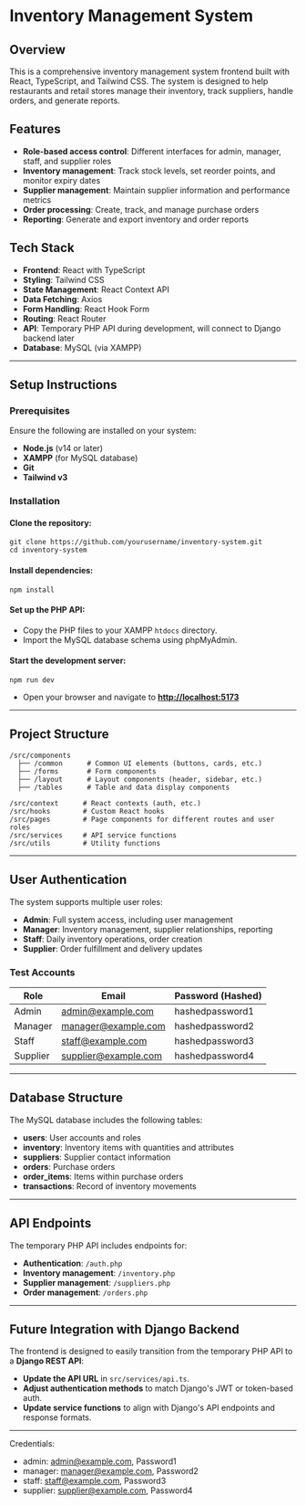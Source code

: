 # Inventory Management System

## Overview
This is a comprehensive inventory management system frontend built with React, TypeScript, and Tailwind CSS. The system is designed to help restaurants and retail stores manage their inventory, track suppliers, handle orders, and generate reports.

## Features

- **Role-based access control**: Different interfaces for admin, manager, staff, and supplier roles  
- **Inventory management**: Track stock levels, set reorder points, and monitor expiry dates  
- **Supplier management**: Maintain supplier information and performance metrics  
- **Order processing**: Create, track, and manage purchase orders  
- **Reporting**: Generate and export inventory and order reports  

## Tech Stack

- **Frontend**: React with TypeScript  
- **Styling**: Tailwind CSS  
- **State Management**: React Context API  
- **Data Fetching**: Axios  
- **Form Handling**: React Hook Form  
- **Routing**: React Router  
- **API**: Temporary PHP API during development, will connect to Django backend later  
- **Database**: MySQL (via XAMPP)  

---

## Setup Instructions

### Prerequisites

Ensure the following are installed on your system:

- **Node.js** (v14 or later)  
- **XAMPP** (for MySQL database)  
- **Git**
- **Tailwind v3**

### Installation

#### Clone the repository:
```
git clone https://github.com/yourusername/inventory-system.git
cd inventory-system
```

#### Install dependencies:
```
npm install
```

#### Set up the PHP API:
- Copy the PHP files to your XAMPP `htdocs` directory.  
- Import the MySQL database schema using phpMyAdmin.

#### Start the development server:
```
npm run dev
```

- Open your browser and navigate to **[http://localhost:5173](http://localhost:5173)**

---

## Project Structure

```
/src/components
  ├── /common      # Common UI elements (buttons, cards, etc.)
  ├── /forms       # Form components
  ├── /layout      # Layout components (header, sidebar, etc.)
  ├── /tables      # Table and data display components

/src/context      # React contexts (auth, etc.)
/src/hooks        # Custom React hooks
/src/pages        # Page components for different routes and user roles
/src/services     # API service functions
/src/utils        # Utility functions
```

---

## User Authentication

The system supports multiple user roles:

- **Admin**: Full system access, including user management  
- **Manager**: Inventory management, supplier relationships, reporting  
- **Staff**: Daily inventory operations, order creation  
- **Supplier**: Order fulfillment and delivery updates  

### Test Accounts

| Role     | Email                 | Password (Hashed) |
|----------|-----------------------|-------------------|
| Admin    | admin@example.com     | hashedpassword1  |
| Manager  | manager@example.com   | hashedpassword2  |
| Staff    | staff@example.com     | hashedpassword3  |
| Supplier | supplier@example.com  | hashedpassword4  |

---

## Database Structure

The MySQL database includes the following tables:

- **users**: User accounts and roles  
- **inventory**: Inventory items with quantities and attributes  
- **suppliers**: Supplier contact information  
- **orders**: Purchase orders  
- **order_items**: Items within purchase orders  
- **transactions**: Record of inventory movements  

---

## API Endpoints

The temporary PHP API includes endpoints for:

- **Authentication**: `/auth.php`  
- **Inventory management**: `/inventory.php`  
- **Supplier management**: `/suppliers.php`  
- **Order management**: `/orders.php`  

---

## Future Integration with Django Backend

The frontend is designed to easily transition from the temporary PHP API to a **Django REST API**:

- **Update the API URL** in `src/services/api.ts`.  
- **Adjust authentication methods** to match Django's JWT or token-based auth.  
- **Update service functions** to align with Django's API endpoints and response formats.  

---


Credentials:

- admin:	admin@example.com, Password1
- manager:	manager@example.com, Password2
- staff:	staff@example.com, Password3
- supplier:	supplier@example.com, Password4

